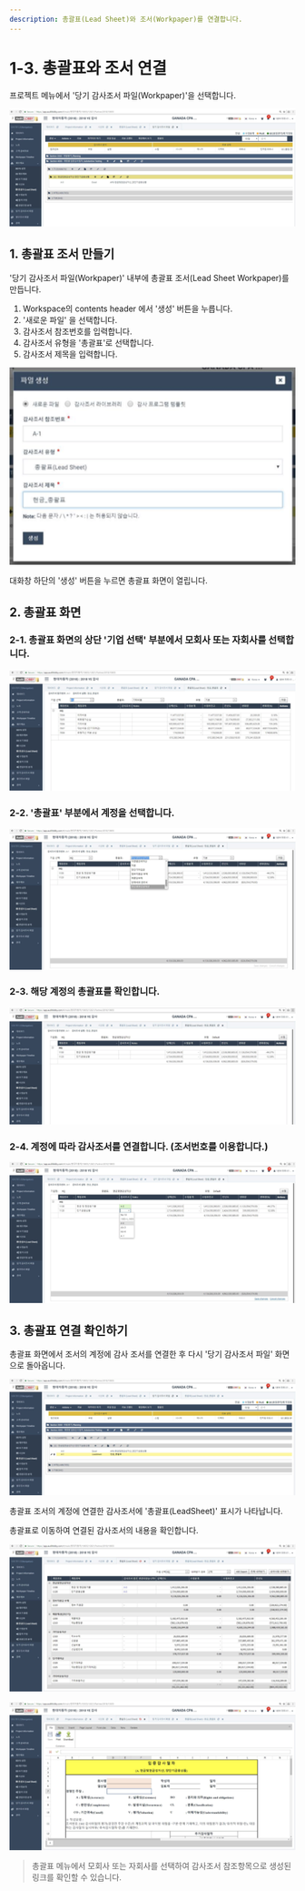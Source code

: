```yaml
---
description: 총괄표(Lead Sheet)와 조서(Workpaper)를 연결합니다.
---
```


# 1-3. 총괄표와 조서 연결

프로젝트 메뉴에서 '당기 감사조서 파일\(Workpaper\)'을 선택합니다.

![Project Home &amp;gt; &#xB2F9;&#xAE30; &#xAC10;&#xC0AC;&#xC870;&#xC11C; &#xD30C;&#xC77C;](../../../.gitbook/assets/image-136.png)

## 1. 총괄표 조서 만들기

'당기 감사조서 파일\(Workpaper\)' 내부에 총괄표 조서\(Lead Sheet Workpaper\)를 만듭니다.

1. Workspace의 contents header 에서 '생성' 버튼을 누릅니다.
2. '새로운 파일' 을 선택합니다.  
3. 감사조서 참조번호를 입력합니다. 
4. 감사조서 유형을 '총괄표'로 선택합니다. 
5. 감사조서 제목을 입력합니다.  

![Project Home &amp;gt; &#xB2F9;&#xAE30; &#xAC10;&#xC0AC;&#xC870;&#xC11C; &#xD30C;&#xC77C; &amp;gt; &#xC0DD;&#xC131; &amp;gt; &#xD30C;&#xC77C; &#xC0DD;&#xC131; : &#xB2F9;&#xAE30; &#xAC10;&#xC0AC;&#xC870;&#xC11C; &#xD30C;&#xC77C; &#xC0DD;&#xC131; &#xD654;&#xBA74;](../../../.gitbook/assets/image-24.png)

대화창 하단의 '생성' 버튼을 누르면 총괄표 화면이 열립니다.

## 2. 총괄표 화면

### 2-1. 총괄표 화면의 상단 '기업 선택' 부분에서 모회사 또는 자회사를 선택합니다.

![&#xCD1D;&#xAD04;&#xD45C; &#xC870;&#xC11C; &#xD654;&#xBA74; &amp;gt; &#xBAA8;&#xD68C;&#xC0AC; &#xB610;&#xB294; &#xC790;&#xD68C;&#xC0AC; &#xC120;&#xD0DD; ](../../../.gitbook/assets/image-95.png)

### 2-2. '총괄표' 부분에서 계정을 선택합니다.

![&#xCD1D;&#xAD04;&#xD45C; &#xC870;&#xC11C; &#xD654;&#xBA74; &amp;gt; &#xCD1D;&#xAD04;&#xD45C; &#xACC4;&#xC815; &#xC120;&#xD0DD;](../../../.gitbook/assets/image-123.png)

### 2-3. 해당 계정의 총괄표를 확인합니다.

![&#xCD1D;&#xAD04;&#xD45C; &#xC870;&#xC11C; &#xD654;&#xBA74; &amp;gt; &#xD574;&#xB2F9; &#xACC4;&#xC815;&#xC758; &#xCD1D;&#xAD04;&#xD45C; &#xD655;&#xC778;](../../../.gitbook/assets/image-78.png)

### 2-4. 계정에 따라 감사조서를 연결합니다. \(조서번호를 이용합니다.\)

![&#xCD1D;&#xAD04;&#xD45C; &#xC870;&#xC11C; &#xD654;&#xBA74; &amp;gt; &#xACC4;&#xC815; &#xC120;&#xD0DD; &amp;gt; &#xAC10;&#xC0AC;&#xC870;&#xC11C; &#xC5F0;&#xACB0;](../../../.gitbook/assets/image-8.png)

## 3. 총괄표 연결 확인하기

총괄표 화면에서 조서의 계정에 감사 조서를 연결한 후 다시 '당기 감사조서 파일' 화면으로 돌아옵니다.

![Project Home &amp;gt; &#xB2F9;&#xAE30; &#xAC10;&#xC0AC;&#xC870;&#xC11C; &#xD30C;&#xC77C; &#xD654;&#xBA74;](../../../.gitbook/assets/image-62.png)

총괄표 조서의 계정에 연결한 감사조서에 '총괄표\(LeadSheet\)' 표시가 나타납니다.

총괄표로 이동하여 연결된 감사조서의 내용을 확인합니다.

![Project Home &amp;gt; &#xC7AC;&#xBB34;&#xC81C;&#xD45C; &amp;gt; &#xCD1D;&#xAD04;&#xD45C; \(Lead Sheet\)](../../../.gitbook/assets/image-72.png)

![Project Home &amp;gt; &#xC7AC;&#xBB34;&#xC81C;&#xD45C; &amp;gt; &#xCD1D;&#xAD04;&#xD45C;\(Lead Sheet\)](../../../.gitbook/assets/image-188.png)

> 총괄표 메뉴에서 모회사 또는 자회사를 선택하여 감사조서 참조항목으로 생성된 링크를 확인할 수 있습니다.

